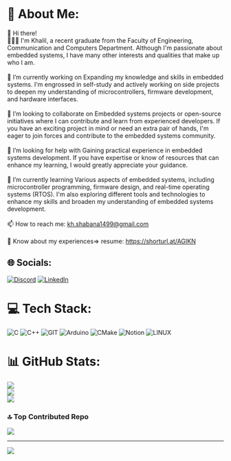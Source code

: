 # 💫 About Me:
👋 Hi  there! <br>🙋🏻‍♂️ I'm Khalil, a recent graduate from the Faculty of Engineering, Communication and Computers Department. Although I'm passionate about embedded systems, I have many other interests and qualities that make up who I am.<br><br>🔭 I’m currently working on Expanding my knowledge and skills in embedded systems. I'm engrossed in self-study and actively working on side projects to deepen my understanding of microcontrollers, firmware development, and hardware interfaces.<br><br>👯 I’m looking to collaborate on Embedded systems projects or open-source initiatives where I can contribute and learn from experienced developers. If you have an exciting project in mind or need an extra pair of hands, I'm eager to join forces and contribute to the embedded systems community.<br><br>🤝 I’m looking for help with Gaining practical experience in embedded systems development. If you have expertise or know of resources that can enhance my learning, I would greatly appreciate your guidance.<br><br>🌱 I’m currently learning Various aspects of embedded systems, including microcontroller programming, firmware design, and real-time operating systems (RTOS). I'm also exploring different tools and technologies to enhance my skills and broaden my understanding of embedded systems development.<br><br>📫 How to reach me: kh.shabana1499@gmail.com<br><br>📄 Know about my experiences=> resume: https://shorturl.at/AGIKN


## 🌐 Socials:
[![Discord](https://img.shields.io/badge/Discord-%237289DA.svg?logo=discord&logoColor=white)](https://discord.gg/khalil1499) [![LinkedIn](https://img.shields.io/badge/LinkedIn-%230077B5.svg?logo=linkedin&logoColor=white)](https://linkedin.com/in/https://www.linkedin.com/in/khalil-shabana-859723190/) 

# 💻 Tech Stack:
![C](https://img.shields.io/badge/c-%2300599C.svg?style=plastic&logo=c&logoColor=white) ![C++](https://img.shields.io/badge/c++-%2300599C.svg?style=plastic&logo=c%2B%2B&logoColor=white) ![GIT](https://img.shields.io/badge/Git-fc6d26?style=plastic&logo=git&logoColor=white) ![Arduino](https://img.shields.io/badge/-Arduino-00979D?style=plastic&logo=Arduino&logoColor=white) ![CMake](https://img.shields.io/badge/CMake-%23008FBA.svg?style=plastic&logo=cmake&logoColor=white) ![Notion](https://img.shields.io/badge/Notion-%23000000.svg?style=plastic&logo=notion&logoColor=white) ![LINUX](https://img.shields.io/badge/Linux-FCC624?style=plastic&logo=linux&logoColor=black)
# 📊 GitHub Stats:
![](https://github-readme-stats.vercel.app/api?username=khalil-shabana&theme=gruvbox&hide_border=false&include_all_commits=true&count_private=false)<br/>
![](https://github-readme-streak-stats.herokuapp.com/?user=khalil-shabana&theme=gruvbox&hide_border=false)<br/>
![](https://github-readme-stats.vercel.app/api/top-langs/?username=khalil-shabana&theme=gruvbox&hide_border=false&include_all_commits=true&count_private=false&layout=compact)

### 🔝 Top Contributed Repo
![](https://github-contributor-stats.vercel.app/api?username=khalil-shabana&limit=5&theme=dark&combine_all_yearly_contributions=true)

---
[![](https://visitcount.itsvg.in/api?id=khalil-shabana&icon=5&color=12)](https://visitcount.itsvg.in)

<!-- Proudly created with GPRM ( https://gprm.itsvg.in ) -->
